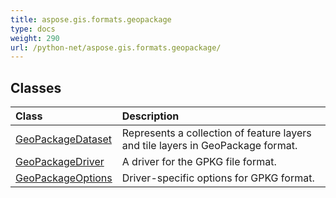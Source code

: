 ```yaml
---
title: aspose.gis.formats.geopackage
type: docs
weight: 290
url: /python-net/aspose.gis.formats.geopackage/
---
```





## **Classes**
| **Class** | **Description** |
| :- | :- |
| [GeoPackageDataset](/psd/python-net/aspose.gis.formats.geopackage/geopackagedataset/) | Represents a collection of feature layers and tile layers in GeoPackage format. |
| [GeoPackageDriver](/psd/python-net/aspose.gis.formats.geopackage/geopackagedriver/) | A driver for the GPKG file format. |
| [GeoPackageOptions](/psd/python-net/aspose.gis.formats.geopackage/geopackageoptions/) | Driver-specific options for GPKG format. |
